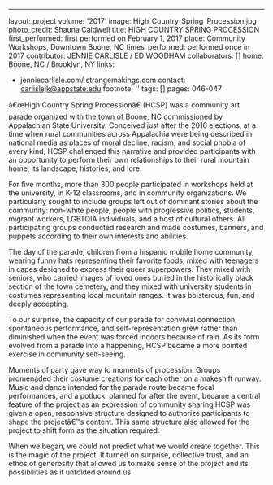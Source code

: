 ---
layout: project
volume: '2017'
image: High_Country_Spring_Procession.jpg
photo_credit: Shauna Caldwell
title: HIGH COUNTRY SPRING PROCESSION
first_performed: first performed on February 1, 2017
place: Community Workshops, Downtown Boone, NC
times_performed: performed once in 2017
contributor: JENNIE CARLISLE / ED WOODHAM
collaborators: []
home: Boone, NC / Brooklyn, NY
links:
- jenniecarlisle.com/ strangemakings.com
contact: carlislejk@appstate.edu
footnote: ''
tags: []
pages: 046-047



â€œHigh Country Spring Processionâ€ (HCSP) was a community art parade organized with the town of Boone, NC commissioned by Appalachian State University. Conceived just after the 2016 elections, at a time when rural communities across Appalachia were being described in national media as places of moral decline, racism, and social phobia of every kind, HCSP challenged this narrative and provided participants with an opportunity to perform their own relationships to their rural mountain home, its landscape, histories, and lore.

For five months, more than 300 people participated in workshops held at the university, in K-12 classrooms, and in community organizations. We particularly sought to include groups left out of dominant stories about the community: non-white people, people with progressive politics, students, migrant workers, LGBTQIA individuals, and a host of cultural others. All participating groups conducted research and made costumes, banners, and puppets according to their own interests and abilities.

The day of the parade, children from a hispanic mobile home community, wearing funny hats representing their favorite foods, mixed with teenagers in capes designed to express their queer superpowers. They mixed with seniors, who carried images of loved ones buried in the historically black section of the town cemetery, and they mixed with university students in costumes representing local mountain ranges. It was boisterous, fun, and deeply accepting.

To our surprise, the capacity of our parade for convivial connection, spontaneous performance, and self-representation grew rather than diminished when the event was forced indoors because of rain. As its form evolved from a parade into a happening, HCSP became a more pointed exercise in community self-seeing.

Moments of party gave way to moments of procession. Groups promenaded their costume creations for each other on a makeshift runway. Music and dance intended for the parade route became focal performances, and a potluck, planned for after the event, became a central feature of the project as an expression of community sharing.HCSP was given a open, responsive structure designed to authorize participants to shape the projectâ€™s content. This same structure also allowed for the project to shift form as the situation required.

When we began, we could not predict what we would create together. This is the magic of the project. It turned on surprise, collective trust, and an ethos of generosity that allowed us to make sense of the project and its possibilities as it unfolded around us.
